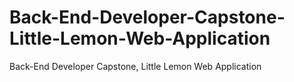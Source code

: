 # Back-End-Developer-Capstone-Little-Lemon-Web-Application
Back-End Developer Capstone, Little Lemon Web Application

